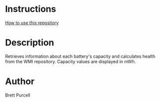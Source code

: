 # Instructions
[How to use this repository](../../README.md)

# Description

Retrieves information about each battery's capacity and calculates health from the WMI repository. Capacity values are displayed in mWh.

# Author
Brett Purcell
